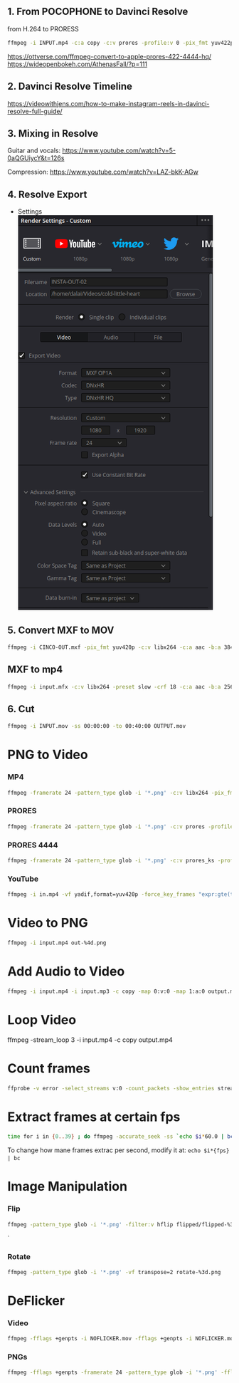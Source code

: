 ## 1. From POCOPHONE to Davinci Resolve 

from H.264 to PRORESS

```bash
ffmpeg -i INPUT.mp4 -c:a copy -c:v prores -profile:v 0 -pix_fmt yuv422p10 OUTPUT.mov
```

https://ottverse.com/ffmpeg-convert-to-apple-prores-422-4444-hq/
https://wideopenbokeh.com/AthenasFall/?p=111

## 2. Davinci Resolve Timeline
https://videowithjens.com/how-to-make-instagram-reels-in-davinci-resolve-full-guide/

## 3. Mixing in Resolve
Guitar and vocals:
https://www.youtube.com/watch?v=5-0aQGUiycY&t=126s

Compression:
https://www.youtube.com/watch?v=LAZ-bkK-AGw

## 4. Resolve Export
- Settings
![Davinci Settings](export-settings.png)

## 5. Convert MXF to MOV
```bash
ffmpeg -i CINCO-OUT.mxf -pix_fmt yuv420p -c:v libx264 -c:a aac -b:a 384k -sn MXF-OUT.mov
```

## MXF to mp4
```bash
ffmpeg -i input.mfx -c:v libx264 -preset slow -crf 18 -c:a aac -b:a 256k output.mp4
```

## 6. Cut
```bash
ffmpeg -i INPUT.mov -ss 00:00:00 -to 00:40:00 OUTPUT.mov
```

# PNG to Video
### MP4
```bash
ffmpeg -framerate 24 -pattern_type glob -i '*.png' -c:v libx264 -pix_fmt yuv420p out.mp4
```

### PRORES
```bash
ffmpeg -framerate 24 -pattern_type glob -i '*.png' -c:v prores -profile:v 0 -pix_fmt yuv422p10 out.mov
```

### PRORES 4444
```bash
ffmpeg -framerate 24 -pattern_type glob -i '*.png' -c:v prores_ks -profile:v 4444 -pix_fmt yuva444p10 out.mov
```

### YouTube
```bash
ffmpeg -i in.mp4 -vf yadif,format=yuv420p -force_key_frames "expr:gte(t,n_forced/2)" -c:v libx264 -crf 18 -bf 2 -c:a aac -q:a 1 -ac 2 -ar 48000 -use_editlist 0 -movflags +faststart out.mp4
```

# Video to PNG
```bash
ffmpeg -i input.mp4 out-%4d.png
```

# Add Audio to Video
```bash
ffmpeg -i input.mp4 -i input.mp3 -c copy -map 0:v:0 -map 1:a:0 output.mp4
```

# Loop Video
ffmpeg -stream_loop 3 -i input.mp4 -c copy output.mp4

# Count frames
```bash
ffprobe -v error -select_streams v:0 -count_packets -show_entries stream=nb_read_packets -of csv=p=0 input.mp4
```

# Extract frames at certain fps
```bash
time for i in {0..39} ; do ffmpeg -accurate_seek -ss `echo $i*60.0 | bc` -i input.mp4 -frames:v 1 output-$i.png ; done
```
To change how mane frames extrac per second, modify it at: `echo $i*{fps} | bc`

# Image Manipulation
### Flip
```bash
ffmpeg -pattern_type glob -i '*.png' -filter:v hflip flipped/flipped-%3d.png
```
` 

### Rotate
```bash
ffmpeg -pattern_type glob -i '*.png' -vf transpose=2 rotate-%3d.png
```

# DeFlicker
### Video
```bash
ffmpeg -fflags +genpts -i NOFLICKER.mov -fflags +genpts -i NOFLICKER.mov -filter_complex "[0:v]setpts=PTS-STARTPTS[top]; [1:v]setpts=PTS-STARTPTS+.033/TB, format=yuv422p10, colorchannelmixer=aa=0.5[bottom]; [top][bottom]overlay=shortest=1" -c:v prores -profile:v 0 -pix_fmt yuv422p10 NOFLICKER-02.mov
```

### PNGs
```bash
ffmpeg -fflags +genpts -framerate 24 -pattern_type glob -i '*.png' -fflags +genpts -framerate 24 -pattern_type glob -i '*.png' -filter_complex "[0:v]setpts=PTS-STARTPTS[top]; [1:v]setpts=PTS-STARTPTS+.033/TB, format=yuv422p10, colorchannelmixer=aa=0.5[bottom]; [top][bottom]overlay=shortest=1" -c:v prores -profile:v 0 -pix_fmt yuv422p10 NOFLICKER-prores-24fps-01.mov
```
